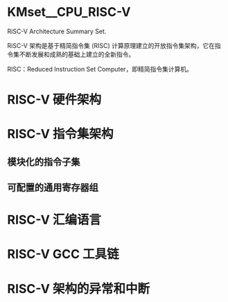 # KMset__CPU_RISC-V

RiSC-V Architecture Summary Set.

RiSC-V 架构是基于精简指令集 (RISC) 计算原理建立的开放指令集架构，它在指令集不断发展和成熟的基础上建立的全新指令。

RISC：Reduced Instruction Set Computer，即精简指令集计算机。

# RISC-V 硬件架构





# RISC-V 指令集架构

## 模块化的指令子集

## 可配置的通用寄存器组



# RISC-V 汇编语言  



# RISC-V GCC 工具链



# RISC-V 架构的异常和中断
